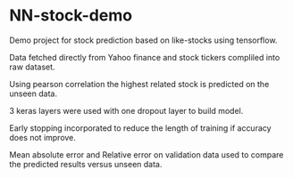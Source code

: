 # NN-stock-demo

Demo project for stock prediction based on like-stocks using tensorflow.

Data fetched directly from Yahoo finance and stock tickers compliled into raw dataset.

Using pearson correlation the highest related stock is predicted on the unseen data.

3 keras layers were used with one dropout layer to build model.

Early stopping incorporated to reduce the length of training if accuracy does not improve.

Mean absolute error and Relative error on validation data used to compare the predicted results versus unseen data.

